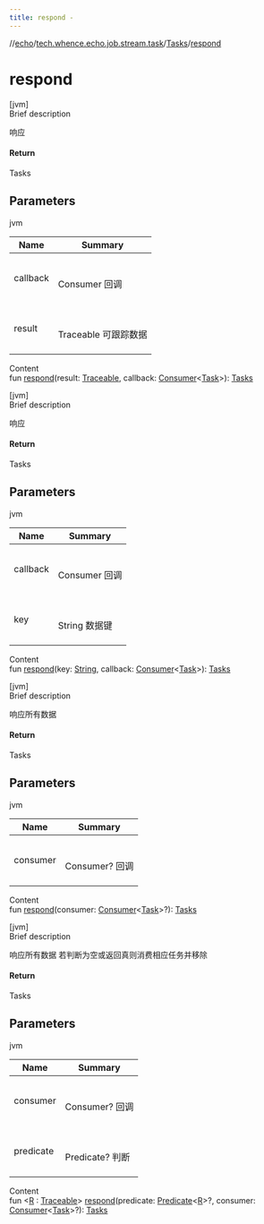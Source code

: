 ```yaml
---
title: respond -
---
```

//[echo](../../index.md)/[tech.whence.echo.job.stream.task](../index.md)/[Tasks](index.md)/[respond](respond.md)



# respond  
[jvm]  
Brief description  


响应



#### Return  


Tasks



## Parameters  
  
jvm  
  
|  Name|  Summary| 
|---|---|
| callback| <br><br>Consumer<Task> 回调<br><br>
| result| <br><br>Traceable 可跟踪数据<br><br>
  
  
Content  
fun [respond](respond.md)(result: [Traceable](../../tech.whence.echo.job/-traceable/index.md), callback: [Consumer](../../tech.whence.echo.function/-consumer/index.md)<[Task](../-task/index.md)>): [Tasks](index.md)  


[jvm]  
Brief description  


响应



#### Return  


Tasks



## Parameters  
  
jvm  
  
|  Name|  Summary| 
|---|---|
| callback| <br><br>Consumer<Task> 回调<br><br>
| key| <br><br>String 数据键<br><br>
  
  
Content  
fun [respond](respond.md)(key: [String](https://kotlinlang.org/api/latest/jvm/stdlib/kotlin/-string/index.html), callback: [Consumer](../../tech.whence.echo.function/-consumer/index.md)<[Task](../-task/index.md)>): [Tasks](index.md)  


[jvm]  
Brief description  


响应所有数据



#### Return  


Tasks



## Parameters  
  
jvm  
  
|  Name|  Summary| 
|---|---|
| consumer| <br><br>Consumer<Task>? 回调<br><br>
  
  
Content  
fun [respond](respond.md)(consumer: [Consumer](../../tech.whence.echo.function/-consumer/index.md)<[Task](../-task/index.md)>?): [Tasks](index.md)  


[jvm]  
Brief description  


响应所有数据 若判断为空或返回真则消费相应任务并移除



#### Return  


Tasks



## Parameters  
  
jvm  
  
|  Name|  Summary| 
|---|---|
| consumer| <br><br>Consumer<Task>? 回调<br><br>
| predicate| <br><br>Predicate<R>? 判断<br><br>
  
  
Content  
fun <[R](respond.md) : [Traceable](../../tech.whence.echo.job/-traceable/index.md)> [respond](respond.md)(predicate: [Predicate](../../tech.whence.echo.function/-predicate/index.md)<[R](respond.md)>?, consumer: [Consumer](../../tech.whence.echo.function/-consumer/index.md)<[Task](../-task/index.md)>?): [Tasks](index.md)  



